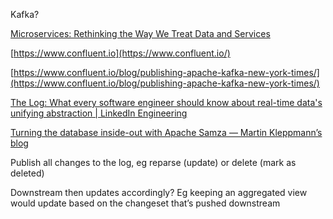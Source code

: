 Kafka?

[Microservices: Rethinking the Way We Treat Data and Services](bear://x-callback-url/open-note?title=Microservices%3A%20Rethinking%20the%20Way%20We%20Treat%20Data%20and%20Services&x-error=bear%3A%2F%2Fx%2Dcallback%2Durl%2Fcreate%3Ftitle%3DMicroservices%253A%2520Rethinking%2520the%2520Way%2520We%2520Treat%2520Data%2520and%2520Services)

[https://www.confluent.io](https://www.confluent.io/)

[https://www.confluent.io/blog/publishing-apache-kafka-new-york-times/](https://www.confluent.io/blog/publishing-apache-kafka-new-york-times/)

[The Log: What every software engineer should know about real-time data's unifying abstraction | LinkedIn Engineering](https://engineering.linkedin.com/distributed-systems/log-what-every-software-engineer-should-know-about-real-time-datas-unifying)

[Turning the database inside-out with Apache Samza — Martin Kleppmann’s blog](https://martin.kleppmann.com/2015/03/04/turning-the-database-inside-out.html)

Publish all changes to the log, eg reparse (update) or delete (mark as deleted)

Downstream then updates accordingly? Eg keeping an aggregated view would update based on the changeset that’s pushed downstream



